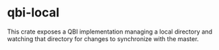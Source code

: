 # qbi-local

This crate exposes a QBI implementation managing
a local directory and watching that directory for changes
to synchronize with the master.
